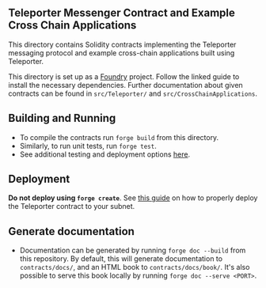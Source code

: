 ## Teleporter Messenger Contract and Example Cross Chain Applications
This directory contains Solidity contracts implementing the Teleporter messaging protocol and example cross-chain applications built using Teleporter.

This directory is set up as a [Foundry](https://github.com/foundry-rs/foundry) project. Follow the linked guide to install the necessary dependencies. Further documentation about given contracts can be found in `src/Teleporter/` and `src/CrossChainApplications`.

## Building and Running
- To compile the contracts run `forge build` from this directory.
- Similarly, to run unit tests, run `forge test`.
- See additional testing and deployment options [here](https://book.getfoundry.sh/forge/).

## Deployment
**Do not deploy using `forge create`**. See [this guide](https://github.com/ava-labs/teleporter/blob/main/utils/contract-deployment/README.md) on how to properly deploy the Teleporter contract to your subnet.

## Generate documentation
- Documentation can be generated by running `forge doc --build` from this repository. By default, this will generate documentation to `contracts/docs/`, and an HTML book to `contracts/docs/book/`. It's also possible to serve this book locally by running `forge doc --serve <PORT>`.
